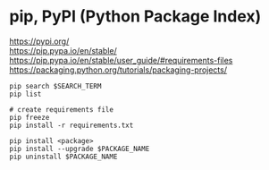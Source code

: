 # pip, PyPI (Python Package Index)
https://pypi.org/  
https://pip.pypa.io/en/stable/  
https://pip.pypa.io/en/stable/user_guide/#requirements-files  
https://packaging.python.org/tutorials/packaging-projects/
```
pip search $SEARCH_TERM
pip list

# create requirements file
pip freeze
pip install -r requirements.txt

pip install <package>
pip install --upgrade $PACKAGE_NAME
pip uninstall $PACKAGE_NAME
```
